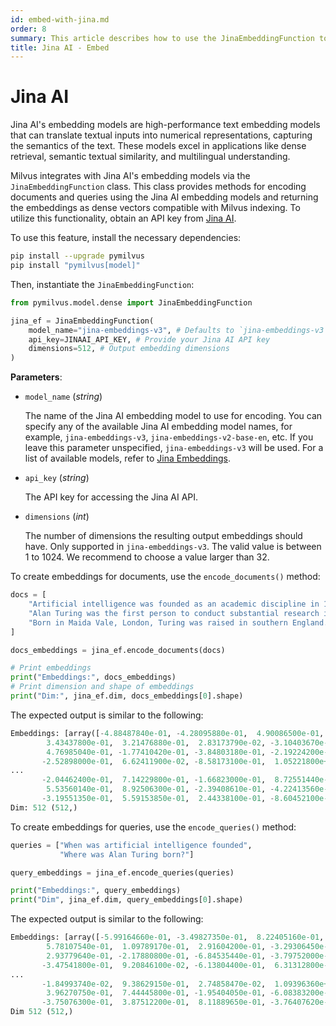 ```yaml
---
id: embed-with-jina.md
order: 8
summary: This article describes how to use the JinaEmbeddingFunction to encode documents and queries using the Jina AI embedding model.
title: Jina AI - Embed
---
```


# Jina AI

Jina AI's embedding models are high-performance text embedding models that can translate textual inputs into numerical representations, capturing the semantics of the text. These models excel in applications like dense retrieval, semantic textual similarity, and multilingual understanding.

Milvus integrates with Jina AI's embedding models via the `JinaEmbeddingFunction` class. This class provides methods for encoding documents and queries using the Jina AI embedding models and returning the embeddings as dense vectors compatible with Milvus indexing. To utilize this functionality, obtain an API key from [Jina AI](https://jina.ai/embeddings/).

To use this feature, install the necessary dependencies:

```bash
pip install --upgrade pymilvus
pip install "pymilvus[model]"
```

Then, instantiate the `JinaEmbeddingFunction`:

```python
from pymilvus.model.dense import JinaEmbeddingFunction

jina_ef = JinaEmbeddingFunction(
    model_name="jina-embeddings-v3", # Defaults to `jina-embeddings-v3`
    api_key=JINAAI_API_KEY, # Provide your Jina AI API key
    dimensions=512, # Output embedding dimensions
)
```

__Parameters__:

- `model_name` (*string*)
  
  The name of the Jina AI embedding model to use for encoding. You can specify any of the available Jina AI embedding model names, for example, `jina-embeddings-v3`, `jina-embeddings-v2-base-en`, etc. If you leave this parameter unspecified, `jina-embeddings-v3` will be used. For a list of available models, refer to [Jina Embeddings](https://jina.ai/embeddings).

- `api_key` (*string*)
  
  The API key for accessing the Jina AI API.

- `dimensions` (*int*)

  The number of dimensions the resulting output embeddings should have. Only supported in `jina-embeddings-v3`. The valid value is between 1 to 1024. We recommend to choose a value larger than 32.

To create embeddings for documents, use the `encode_documents()` method:

```python
docs = [
    "Artificial intelligence was founded as an academic discipline in 1956.",
    "Alan Turing was the first person to conduct substantial research in AI.",
    "Born in Maida Vale, London, Turing was raised in southern England.",
]

docs_embeddings = jina_ef.encode_documents(docs)

# Print embeddings
print("Embeddings:", docs_embeddings)
# Print dimension and shape of embeddings
print("Dim:", jina_ef.dim, docs_embeddings[0].shape)
```

The expected output is similar to the following:

```python
Embeddings: [array([-4.88487840e-01, -4.28095880e-01,  4.90086500e-01, -1.63274320e-01,
        3.43437800e-01,  3.21476880e-01,  2.83173790e-02, -3.10403670e-01,
        4.76985040e-01, -1.77410420e-01, -3.84803180e-01, -2.19224200e-01,
       -2.52898000e-01,  6.62411900e-02, -8.58173100e-01,  1.05221800e+00,
...
       -2.04462400e-01,  7.14229800e-01, -1.66823000e-01,  8.72551440e-01,
        5.53560140e-01,  8.92506300e-01, -2.39408610e-01, -4.22413560e-01,
       -3.19551350e-01,  5.59153850e-01,  2.44338100e-01, -8.60452100e-01])]
Dim: 512 (512,)
```

To create embeddings for queries, use the `encode_queries()` method:

```python
queries = ["When was artificial intelligence founded", 
           "Where was Alan Turing born?"]

query_embeddings = jina_ef.encode_queries(queries)

print("Embeddings:", query_embeddings)
print("Dim", jina_ef.dim, query_embeddings[0].shape)
```

The expected output is similar to the following:

```python
Embeddings: [array([-5.99164660e-01, -3.49827350e-01,  8.22405160e-01, -1.18632730e-01,
        5.78107540e-01,  1.09789170e-01,  2.91604200e-01, -3.29306450e-01,
        2.93779640e-01, -2.17880800e-01, -6.84535440e-01, -3.79752000e-01,
       -3.47541800e-01,  9.20846100e-02, -6.13804400e-01,  6.31312800e-01,
...
       -1.84993740e-02,  9.38629150e-01,  2.74858470e-02,  1.09396360e+00,
        3.96270750e-01,  7.44445800e-01, -1.95404050e-01, -6.08383200e-01,
       -3.75076300e-01,  3.87512200e-01,  8.11889650e-01, -3.76407620e-01])]
Dim 512 (512,)
```
